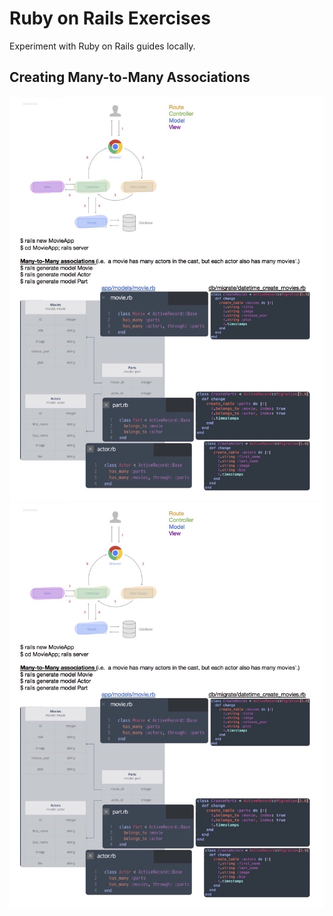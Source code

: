 # Ruby on Rails Exercises
Experiment with Ruby on Rails guides locally.

## Creating Many-to-Many Associations
<p align="left">
  <img src="/_images/associations1.jpg" />
    <img src="/_images/associations1.jpg" />
</p>
